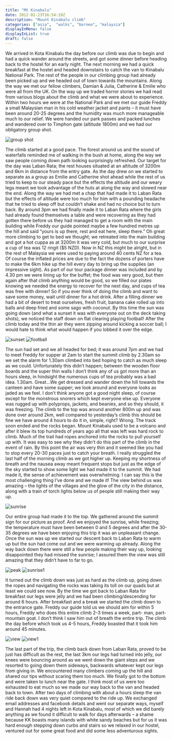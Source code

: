```yaml
---
title: "Mt Kinabalu"
date: 2012-02-23T16:54:19Z
description: "Mount Kinabalu climb"
categories: ["asia",  "walks", "borneo", "malaysia"]
displayInMenu: false
displayInList: true
draft: false
---
```


 We arrived in Kota Kinabalu the day before our climb was due to begin and had a quick wander around the streets, and got some dinner before heading back to the hostel for an early night.
The next morning we had a quick breakfast at the hostel and headed downstairs to catch the van to Kinabalu National Park. The rest of the people in our climbing group had already been picked up and we headed out of town towards the mountains. Along the way we met our fellow climbers, Damian & Julia, Catherine & Emilie who were all from the UK. On the way up we traded horror stories we had read from various blogs about the climb and what we were about to experience.
Within two hours we were at the National Park and we met our guide Freddy a small Malaysian man in his cold weather jacket and pants – it must have been around 20-25 degrees and the humidity was much more manageable much to our relief. We were handed our park passes and packed lunches and wandered over to Timphon gate (altitude 1800m) and we had our obligatory group shot.

![group shot](/kinabalu/DSC_0005.jpg)

 The climb started at a good pace. The forest around us and the sound of waterfalls reminded me of walking in the bush at home, along the way we saw people coming down path looking surprisingly refreshed. Our target for the day was Laban Rata; the rest houses situated at an altitude of 3200m and 6km in distance from the entry gate. As the day drew on we started to separate as a group as Emilie and Catherine shot ahead while the rest of us tried to keep to our steady pace but the effects the altitude and our weary legs meant we took advantage of the huts at along the way and slowed near the end. Along the way we had met a chap that had made it to Laban Rata but the effects of altitude were too much for him with a pounding headache that he tried to sleep off but couldn’t shake and had no choice but to turn back. By around 3pm we had finally made it to Laban Rata where the girls had already found themselves a table and were recovering as they had gotten there before us they had managed to get a room with the main building while Freddy our guide pointed maybe a few hundred metres up the hill and said “yours is up there, rest and eat here, sleep there.”
Oh great more climbing to get to bed we thought; we retreated into the main building and got a hot cuppa as at 3200m it was very cold, but much to our surprise a cup of tea was 12 ringit ($5 NZD).
Now in NZ this might be alright, but in the rest of Malaysia we were used to paying around 40 cents NZ for a tea. Of course the inflated prices are due to the fact the dozens of porters have to make the 6km hike up the hill every day to bring up the supplies (an impressive sight).
As part of our tour package dinner was included and by 4.30 pm we were lining up for the buffet; the food was very good, but then again after that climb anything would be good, so we filled our plates knowing we needed the energy to recover for the next day, and cups of tea was free with dinner! So if you ever think of doing the climb and want to save some money, wait until dinner for a hot drink.
After a filling dinner we had a bit of desert to treat ourselves, fresh fruit, banana cake rolled up into balls and deep fried and some sago with coconut.
By this time the sun was going down (and what a sunset it was with everyone out on the deck taking shots), we noticed the staff down on flat clearing playing football! After the climb today and the thin air they were zipping around kicking a soccer ball; I would hate to think what would happen if you lobbed it over the edge.

![sunset](/kinabalu/DSC_0024.jpg)
![football](/kinabalu/DSC_0023.jpg)

 The sun had set and we all headed for bed; it was around 7pm and we had to meet Freddy for supper at 2am to start the summit climb by 2.30am so we set the alarm for 1.30am climbed into bed hoping to catch as much sleep as we could. Unfortunately this didn’t happen; between the wooden floor boards and the super thin walls I don’t think any of us got more than an hours sleep, in hindsight the numerous cups of tea probably was a bad idea.
1.30am. Great…We get dressed and wander down the hill towards the canteen and have some supper; we look around and everyone looks as jaded as we feel. I don’t think anyone got a good night sleep, of course except for the monstrous snorers which kept everyone else up.
Everyone was rugged up with polyprops, jackets, and beanies, and so they should, it was freezing.
The climb to the top was around another 800m up and was done over around 2km, well compared to yesterday’s climb this should be fine we have around 4 hours to do it in, simple, right? Wrong.
The track soon ended and the rocks began. Mount Kinabalu used to be a volcano and after it blew its top hundreds of years ago all that was left was hard rock to climb. Much of the trail had ropes anchored into the rocks to pull yourself up with. It was easy to see why they didn’t do this part of the climb in the event of rain. By this point the air was very thin and it seemed like you had to stop every 20-30 paces just to catch your breath. I really struggled the last half of the morning climb as we got higher up. Keeping my shortness of breath and the nausea away meant frequent stops but just as the edge of the sky started to show some light we had made it to the summit. We had made it, the sense of achievement was overwhelming. I can say this is the most challenging thing I’ve done and we made it! The view behind us was amazing – the lights of the villages and the glow of the city in the distance, along with a train of torch lights below us of people still making their way up. 


![sunrise](/kinabalu/DSC_0064.jpg)

Our entire group had made it to the top. We gathered around the summit sign for our picture as proof. And we enjoyed the sunrise, while freezing; the temperature must have been between 0 and 5 degrees and after the 30-35 degrees we have been enjoying this trip it was an unpleasant change. Once the sun was up we started our descent back to Laban Rata to warm up but the sun had come out and we were warming up already. Along the way back down there were still a few people making their way up, looking disappointed they had missed the sunrise; I assured them the view was still amazing that they didn’t have to far to go. 

![peak](/kinabalu/DSC_0069.jpg)
![sunrise1](/kinabalu/DSC_0073.jpg)

It turned out the climb down was just as hard as the climb up, going down the ropes and navigating the rocks was taking its toll on our quads but at least we could see now. By the time we got back to Laban Rata for breakfast our legs were jelly and we had been climbing/descending for around 6 hours. After breakfast and a break we started the climb down to the entrance gate. Freddy our guide told us we should aim for within 5 hours, Freddy who does this entire climb 2-3 times a week, part- man, part-mountain goat. I don’t think I saw him out of breath the entire trip. The climb the day before which took us 4-5 hours, Freddy boasted that it took him around 45 minutes.

![view](/kinabalu/DSC_0082.jpg)
![view1](/kinabalu/DSC_0087.jpg)

The last part of the trip, the climb back down from Laban Rata, proved to be just has difficult as the rest, the last 3km our legs had turned into jelly, our knees were bouncing around as we went down the giant steps and we resorted to going down them sideways, backwards whatever kept our legs from giving in. We encountered many climbers coming up the hill and shared our tips without scaring them too much. We finally got to the bottom and were taken to lunch near the gate. I think most of us were too exhausted to eat much so we made our way back to the van and headed back to town. After two days of climbing with about a hours sleep the van ride back down was very quiet compared to the ride up. We exchanged email addresses and facebook details and went our separate ways, myself and Hannah had 4 nights left in Kota Kinabalu, most of which we did barely anything as we found it difficult to walk for days afterwards – a shame because KK boasts many islands with white sandy beaches but for us it was hard enough stepping down curbs and stairs so we relaxed in our hostel, ventured out for some great food and did some less adventurous sights.

